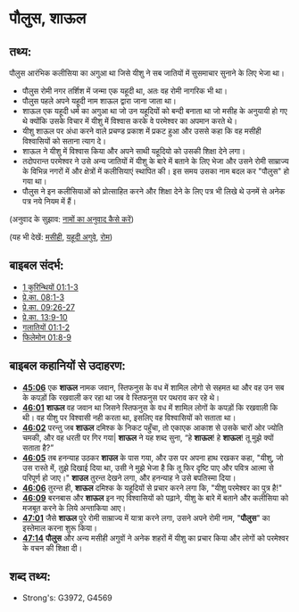# पौलुस, शाऊल #

## तथ्य: ##

पौलुस आरंभिक कलीसिया का अगुआ था जिसे यीशु ने सब जातियों में सुसमाचार सुनाने के लिए भेजा था।

* पौलुस रोमी नगर तर्शिश में जन्मा एक यहूदी था, अतः वह रोमी नागरिक भी था।
* पौलुस पहले अपने यहूदी नाम शाऊल द्वारा जाना जाता था।
* शाऊल एक यहूदी धर्म का अगुआ था जो उन यहूदियों को बन्दी बनाता था जो मसीह के अनुयायी हो गए थे क्योंकि उसके विचार में यीशु में विश्वास करके वे परमेश्वर का अपमान करते थे।
* यीशु शाऊल पर अंधा करने वाले प्रचण्ड प्रकाश में प्रकट हुआ और उससे कहा कि वह मसीही विश्वासियों को सताना त्याग दे।
* शाऊल ने यीशु में विश्वास किया और अपने साथी यहूदियो को उसकी शिक्षा देने लगा।
* तदोपरान्त परमेश्वर ने उसे अन्य जातियों में यीशु के बारे में बताने के लिए भेजा और उसने रोमी साम्राज्य के विभिन्न नगरों में और क्षेत्रों में कलीसियाएं स्थापित की। इस समय उसका नाम बदल कर "पौलुस" हो गया था।
* पौलुस ने इन कलीसियाओं को प्रोत्साहित करने और शिक्षा देने के लिए पत्र भी लिखे थे उनमें से अनेक पत्र नये नियम में हैं।

(अनुवाद के सुझाव: [नामों का अनुवाद कैसे करें](rc://hi/ta/man/translate/translate-names))

(यह भी देखें: [मसीही](../kt/christian.md), [यहूदी अगुवे](../other/jewishleaders.md), [रोम](../names/rome.md))

## बाइबल संदर्भ: ##

* [1 कुरिन्थियों 01:1-3](rc://hi/tn/help/1co/01/01)
* [प्रे.का. 08:1-3](rc://hi/tn/help/act/08/01)
* [प्रे.का. 09:26-27](rc://hi/tn/help/act/09/26)
* [प्रे.का. 13:9-10](rc://hi/tn/help/act/13/09)
* [गलातियों 01:1-2](rc://hi/tn/help/gal/01/01)
* [फिलेमोन 01:8-9](rc://hi/tn/help/phm/01/08)

## बाइबल कहानियों से उदाहरण: ##

* __[45:06](rc://hi/tn/help/obs/45/06)__ एक __शाऊल__ नामक जवान, स्तिफनुस के वध में शामिल लोगो से सहमत था और वह उन सब के कपड़ों कि रखवाली कर रहा था जब वे स्तिफनुस पर पथराव कर रहे थे। 
* __[46:01](rc://hi/tn/help/obs/46/01)__ __शाऊल__ वह जवान था जिसने स्तिफनुस के वध में शामिल लोगों के कपड़ों कि रखवाली कि थी। वह यीशु पर विश्वासी नही करता था, इसलिए वह विश्वासियों को सताता था। 
* __[46:02](rc://hi/tn/help/obs/46/02)__ परन्तु जब __शाऊल__ दमिश्क के निकट पहुँचा, तो एकाएक आकाश से उसके चारों ओर ज्योति चमकी, और वह धरती पर गिर गया| __शाऊल__ ने यह शब्द सुना, “हे __शाऊल__! हे __शाऊल__! तू मुझे क्यों सताता है?” 
* __[46:05](rc://hi/tn/help/obs/46/05)__ तब हनन्याह उठकर __शाउल__ के पास गया, और उस पर अपना हाथ रखकर कहा, "यीशु, जो उस रास्ते में, तुझे दिखाई दिया था, उसी ने मुझे भेजा है कि तू फिर दृष्टि पाए और पवित्र आत्मा से परिपूर्ण हो जाए।" __शाउल__ तुरन्त देखने लगा, और हनन्याह ने उसे बपतिस्मा दिया। 
* __[46:06](rc://hi/tn/help/obs/46/06)__ तुरन्त ही, __शाऊल__ दमिश्क के यहूदियों से प्रचार करने लगा कि, "यीशु परमेश्वर का पुत्र है!" 
* __[46:09](rc://hi/tn/help/obs/46/09)__ बरनबास और __शाऊल__ इन नए विश्वासियों को पढ़ाने, यीशु के बारे में बताने और कलीसिया को मजबूत करने के लिये अन्ताकिया आए। 
* __[47:01](rc://hi/tn/help/obs/47/01)__ जैसे __शाऊल__ पुरे रोमी साम्राज्य में यात्रा करने लगा, उसने अपने रोमी नाम, "__पौलुस__" का इस्तेमाल करना शुरू किया। 
* __[47:14](rc://hi/tn/help/obs/47/14)__ __पौलुस__ और अन्य मसीही अगुवों ने अनेक शहरों में यीशु का प्रचार किया और लोगों को परमेश्वर के वचन की शिक्षा दी।

## शब्द तथ्य: ##

* Strong's: G3972, G4569
